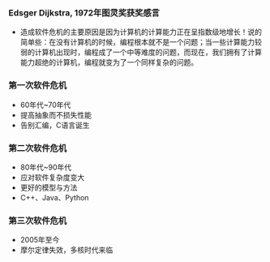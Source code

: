 ### Edsger Dijkstra, 1972年图灵奖获奖感言

- 造成软件危机的主要原因是因为计算机的计算能力正在呈指数级地增长！说的简单些：在没有计算机的时候，编程根本就不是一个问题；当一些计算能力较弱的计算机出现时，编程成了一个中等难度的问题，而现在，我们拥有了计算能力超绝的计算机，编程就变为了一个同样复杂的问题。

### 第一次软件危机

- 60年代~70年代
- 提高抽象而不损失性能
- 告别汇编，C语言诞生

### 第二次软件危机

- 80年代~90年代
- 应对软件复杂度变大
- 更好的模型与方法
- C++、Java、Python

### 第三次软件危机

- 2005年至今
- 摩尔定律失效，多核时代来临